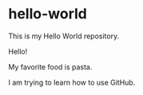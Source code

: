 # hello-world
This is my Hello World repository.

Hello!

My favorite food is pasta.

I am trying to learn how to use GitHub.
